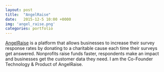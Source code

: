 ```yaml
---
layout: post
title:  "AngelRaise"
date:   2015-12-5 10:00 +0000
img: 'angel_raise.png'
categories: portfolio
---
```


[AngelRaise](http://angelraise.com/) is a platform that allows businesses to increase their survey response rates by donating to a charitable cause each time their surveys get answered. Nonprofits raise funds faster, respondents make an impact and businesses get the customer data they need. I am the Co-Founder Technology & Product of AngelRaise.
